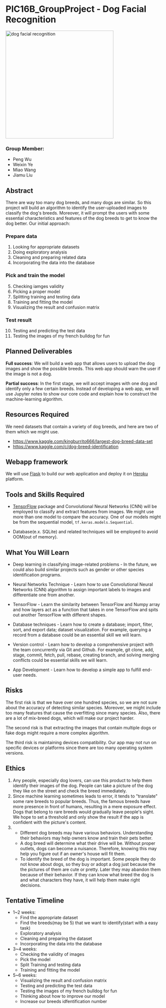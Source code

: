 # PIC16B_GroupProject - Dog Facial Recognition
<img src="https://humanepro.org/sites/default/files/styles/article_new/public/images/post/Scoop_FaceValue_cover.jpg" alt="dog facial recognition" width="350"/>

### Group Member:
- Peng Wu
- Weixin Ye
- Miao Wang
- Jiamu Liu

## Abstract
There are way too many dog breeds, and many dogs are similar. So this project will build an algorithm to identify the user-uploaded images to classify the dog's breeds. Moreover, it will prompt the users with some essential characteristics and features of the dog breeds to get to know the dog better. 
Our initial approach:

### Prepare data
1. Looking for appropriate datasets
2. Doing exploratory analysis
3. Cleaning and preparing related data
4. Incorporating the data into the database

### Pick and train the model
5. Checking iamges validity
6. Picking a proper model
7. Splitting training and testing data
8. Training and fitting the model
9. Visualizing the result and confusion matrix

### Test result
10. Testing and predicting the test data
11. Testing the images of my french bulldog for fun

## Planned Deliverables
**Full success**: We will build a web app that allows users to upload the dog images and show the possible breeds. This web app should warn the user if the image is not a dog.

**Partial success**:  In the first stage, we will accept images with one dog and identify only a few certain breeds. Instead of developing a web app, we will use Jupyter notes to show our core code and explain how to construct the machine-learning algorithm.

## Resources Required
We need datasets that contain a variety of dog breeds, and here are two of them which we might use.
- https://www.kaggle.com/kingburrito666/largest-dog-breed-data-set
- https://www.kaggle.com/c/dog-breed-identification

## Webapp framework
We will use [Flask](https://en.wikipedia.org/wiki/Flask_(web_framework)) to build our web application and deploy it on [Heroku](https://www.heroku.com/) platform.

## Tools and Skills Required
- [TensorFlow](https://www.tensorflow.org/) package and Convolutional Neural Networks (CNN) will be employed to classify and extract features from images. We might use more than one model to compare the accuracy. One of our models might be from the sequential model, `tf.keras.models.Sequential`. 

- Database(e.x. SQLite) and related techniques will be employed to avoid OOM(out of memory).


## What You Will Learn
- Deep learning in classifying image-related problems - In the future, we could also build similar projects such as gender or other species identification programs.

- Neural Networks Technique - Learn how to use Convolutional Neural Networks (CNN) algorithm to assign important labels to images and differentiate one from another. 

- TensorFlow - Learn the similarity between TensorFlow and Numpy array and how layers act as a function that takes in one TensorFlow and spits out another TensorFlow with different shapes. 

- Database techniques - Learn how to create a database; import, filter, sort, and export data; dataset visualization. For example, querying a record from a database could be an essential skill we will learn.

- Version control - Learn how to develop a comprehensive project with the team concurrently via Git and Github. For example, git clone, add, stage, commit, fetch, pull, rebase, creating branch, and solving merging conflicts could be essential skills we will learn.

- App Development - Learn how to develop a simple app to fulfill end-user needs.


## Risks
The first risk is that we have over one hundred species, so we are not sure about the accuracy of detecting similar species. Moreover, we might include too many features that cause the overfitting since many species. Also, there are a lot of mix-breed dogs, which will make our project harder.

The second risk is that extracting the images that contain multiple dogs or fake dogs might require a more complex algorithm.

The third risk is maintaining devices compatibility. Our app may not run on specific devices or platforms since there are too many operating system versions.


## Ethics
1. Any people, especially dog lovers, can use this product to help them identify their images of the dog. People can take a picture of the dog they like on the street and check the breed immediately. 
2. Since machine learning sometimes leads to error, it tends to "translate" some rare breeds to popular breeds. Thus, the famous breeds have more presence in front of humans, resulting in a mere exposure effect. Dogs that belong to rare breeds would gradually leave people's sight. We hope to set a threshold and only show the result if the app is confident with the picture's content.
3. 
    - Different dog breeds may have various behaviors. Understanding their behaviors may help owners know and train their pets better.
    - A dog breed will determine what their drive will be. Without proper outlets, dogs can become a nuisance. Therefore, knowing this may help you figure out if an owner's house will fit them.
    - To identify the breed of the dog is important. Some people they do not know about dogs, so they buy or adopt a dog just because the the pictures of them are cute or pretty. Later they may abandon them because of their behavior. If they can know what breed the dog is and what characters they have, it will help them make right decisions.


## Tentative Timeline
- 1~2 weeks:
  - Find the appropriate dataset
  - Find the breeds(may be 5) that we want to identify(start with a easy task)
  - Exploratory analysis 
  - Cleaning and preparing the dataset
  - Incorporating the data into the database
- 3~4 weeks:
  - Checking the validity of images 
  - Pick the model
  - Split Training and testing data
  - Training and fitting the model
- 5~6 weeks:
  - Visualizing the result and confusion matrix
  - Testing and predicting the test data
  - Testing the images of my french bulldog for fun
  - Thinking about how to improve our model
  - Increase our breeds idfentification number